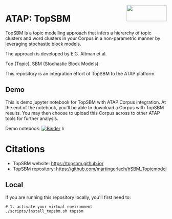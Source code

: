 <a href="https://atap.edu.au"><img src="https://www.atap.edu.au/atap-logo.png" width="125" height="50" align="right"></a>

# ATAP: TopSBM

TopSBM is a topic modelling approach that infers a hierarchy of topic clusters and word clusters in your Corpus
in a non-parametric manner by leveraging stochastic block models.

The approach is developed by E.G. Altman et al.

Top (Topic), SBM (Stochastic Block Models).

This repository is an integration effort of TopSBM to the ATAP platform.

## Demo

This is demo jupyter notebook for TopSBM with ATAP Corpus integration. At the end of the notebook, you'll be able to
download
a Corpus with TopSBM results. You may then choose to upload this Corpus across to other ATAP tools for further analysis.

[//]: # (Demo notebook &#40;minimal&#41;:)
[//]: # ([![Binder]&#40;https://binderhub.atap-binder.cloud.edu.au/badge_logo.svg&#41;]&#40;https://binderhub.atap-binder.cloud.edu.au/v2/gh/Australian-Text-Analytics-Platform/topsbm.git/7fe17352f081b84406605632460a75517098805b?labpath=demo.ipynb&#41;)

Demo notebook:
[![Binder](https://binderhub.atap-binder.cloud.edu.au/badge_logo.svg)](https://binderhub.atap-binder.cloud.edu.au/v2/gh/Australian-Text-Analytics-Platform/topsbm.git/2b46c861e50258cf3c1bd7c403d7fb45dff41d4e?labpath=workshop.ipynb)
h

# Citations

+ TopSBM website: https://topsbm.github.io/
+ TopSBM repository: https://github.com/martingerlach/hSBM_Topicmodel

## Local
If you are running this repository locally, you'll first need to:
```shell
# 1. activate your virtual environment
./scripts/install_topsbm.sh topsbm
```